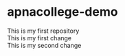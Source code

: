 # apnacollege-demo
This is my first repository
<br>
This is my first change
<br>
This is my second change
